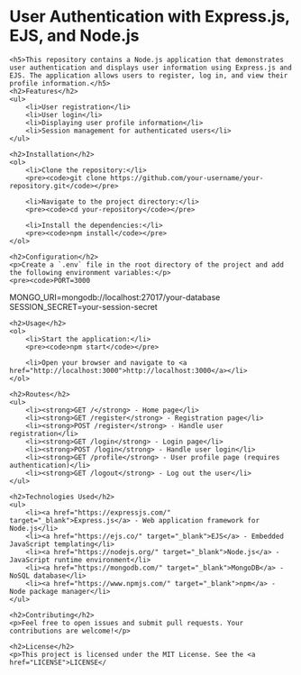 <!DOCTYPE html>
<html lang="en">
<head>
    <meta charset="UTF-8">
    <meta name="viewport" content="width=device-width, initial-scale=1.0">
</head>
<body>
    <h1>User Authentication with Express.js, EJS, and Node.js</h1>

    <h5>This repository contains a Node.js application that demonstrates user authentication and displays user information using Express.js and EJS. The application allows users to register, log in, and view their profile information.</h5>
    <h2>Features</h2>
    <ul>
        <li>User registration</li>
        <li>User login</li>
        <li>Displaying user profile information</li>
        <li>Session management for authenticated users</li>
    </ul>

    <h2>Installation</h2>
    <ol>
        <li>Clone the repository:</li>
        <pre><code>git clone https://github.com/your-username/your-repository.git</code></pre>

        <li>Navigate to the project directory:</li>
        <pre><code>cd your-repository</code></pre>

        <li>Install the dependencies:</li>
        <pre><code>npm install</code></pre>
    </ol>

    <h2>Configuration</h2>
    <p>Create a `.env` file in the root directory of the project and add the following environment variables:</p>
    <pre><code>PORT=3000
MONGO_URI=mongodb://localhost:27017/your-database
SESSION_SECRET=your-session-secret
</code></pre>

    <h2>Usage</h2>
    <ol>
        <li>Start the application:</li>
        <pre><code>npm start</code></pre>

        <li>Open your browser and navigate to <a href="http://localhost:3000">http://localhost:3000</a></li>
    </ol>

    <h2>Routes</h2>
    <ul>
        <li><strong>GET /</strong> - Home page</li>
        <li><strong>GET /register</strong> - Registration page</li>
        <li><strong>POST /register</strong> - Handle user registration</li>
        <li><strong>GET /login</strong> - Login page</li>
        <li><strong>POST /login</strong> - Handle user login</li>
        <li><strong>GET /profile</strong> - User profile page (requires authentication)</li>
        <li><strong>GET /logout</strong> - Log out the user</li>
    </ul>

    <h2>Technologies Used</h2>
    <ul>
        <li><a href="https://expressjs.com/" target="_blank">Express.js</a> - Web application framework for Node.js</li>
        <li><a href="https://ejs.co/" target="_blank">EJS</a> - Embedded JavaScript templating</li>
        <li><a href="https://nodejs.org/" target="_blank">Node.js</a> - JavaScript runtime environment</li>
        <li><a href="https://mongodb.com/" target="_blank">MongoDB</a> - NoSQL database</li>
        <li><a href="https://www.npmjs.com/" target="_blank">npm</a> - Node package manager</li>
    </ul>

    <h2>Contributing</h2>
    <p>Feel free to open issues and submit pull requests. Your contributions are welcome!</p>

    <h2>License</h2>
    <p>This project is licensed under the MIT License. See the <a href="LICENSE">LICENSE</
</body>
